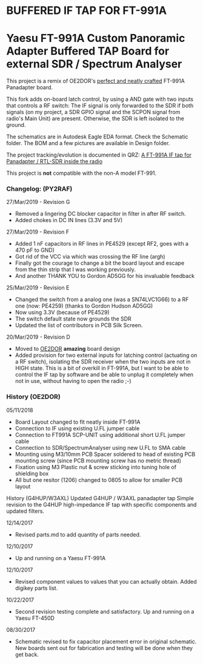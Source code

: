 # BUFFERED IF TAP FOR FT-991A
# Yaesu FT-991A Custom Panoramic Adapter Buffered TAP Board for external SDR / Spectrum Analyser

This project is a remix of OE2DOR's [perfect and neatly crafted](https://raw.githubusercontent.com/Lightning1984/FT991A-PAT/master/Design/FT991-PAT_Installed.jpg) FT-991A Panadapter board.

This fork adds on-board latch control, by using a AND gate with two inputs that controls a RF switch: The IF signal is only forwarded to the SDR if both signals (on my project, a SDR GPIO signal and the SCPON signal from radio's Main Unit) are present. Otherwise, the SDR is left isolated to the ground.

The schematics are in Autodesk Eagle EDA format. Check the Schematic folder.
The BOM and a few pictures are available in Design folder.

The project tracking/evolution is documented in QRZ: [A FT-991A IF tap for Panadapter / RTL-SDR inside the radio](https://forums.qrz.com/index.php?threads/hard-hack-embedding-a-sdr-in-ft-991a-need-rf-designers-review.650840/)

This project is **not** compatible with the non-A model FT-991.

### Changelog: (PY2RAF)

27/Mar/2019 - Revision G
* Removed a lingering DC blocker capacitor in filter in after RF switch.
* Added chokes in DC IN lines (3.3V and 5V)

27/Mar/2019 - Revision F
* Added 1 nF capacitors in RF lines in PE4529 (except RF2, goes with a 470 pF to GND)
* Got rid of the VCC via which was crossing the RF line (argh)
* Finally got the courage to change a bit the board layout and escape from the thin strip that I was working previously.
* And another THANK YOU to Gordon AD5GG for his invaluable feedback

25/Mar/2019 - Revision E
* Changed the switch from a analog one (was a SN74LVC1G66) to a RF one (now: PE4259) (thanks to Gordon Hudson AD5GG)
* Now using 3.3V (because of PE4529)
* The switch default state now grounds the SDR
* Updated the list of contributors in PCB Silk Screen.

20/Mar/2019 - Revision D
* Moved to [OE2DOR](https://github.com/Lightning1984) **amazing** board design
* Added provision for two external inputs for latching control (actuating on a RF switch), isolating the SDR receiver when the two inputs are not in HIGH state. This is a bit of overkill in FT-991A, but I want to be able to control the IF tap by software and be able to unplug it completely when not in use, without having to open the radio ;-)

### History (OE2DOR)

05/11/2018
 - Board Layout changed to fit neatly inside FT-991A
 - Connection to IF using existing U.FL jumper cable 
 - Connection to FT991A SCP-UNIT using additional short U.FL jumper cable
 - Connection to SDR/SpectrumAnalyser using new U.FL to SMA cable
 - Mounting using M3/10mm PCB Spacer soldered to head of existing PCB mounting screw (since PCB mounting screw has no metric thread)
 - Fixation using M3 Plastic nut & screw sticking into tuning hole of shielding box
 - All but one resitor (1206) changed to 0805 to allow for smaller PCB layout

History (G4HUP/W3AXL)
Updated G4HUP / W3AXL panadapter tap
Simple revision to the G4HUP high-impedance IF tap with specific components and updated filters.

12/14/2017
 - Revised parts.md to add quantity of parts needed.

12/10/2017
 - Up and running on a Yaesu FT-991A

12/10/2017
 - Revised component values to values that you can actually obtain. Added digikey parts list.

10/22/2017
 - Second revision testing complete and satisfactory. Up and running on a Yaesu FT-450D

08/30/2017
 - Schematic revised to fix capacitor placement error in original schematic. New boards sent out for fabrication and testing will be done when they get back.

